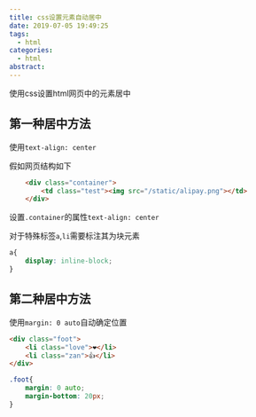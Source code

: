 ```yaml
---
title: css设置元素自动居中
date: 2019-07-05 19:49:25
tags:
  - html
categories:
  - html
abstract:
---
```


使用css设置html网页中的元素居中

<!--more-->

## 第一种居中方法

使用`text-align: center`

假如网页结构如下

```html
    <div class="container">
        <td class="test"><img src="/static/alipay.png"></td>
    </div>
```

设置`.container`的属性`text-align: center`

对于特殊标签`a`,`li`需要标注其为块元素

```css
a{
    display: inline-block;
}
```

## 

## 第二种居中方法

使用`margin: 0 auto`自动确定位置

```html
<div class="foot">
    <li class="love">❤️</li>
    <li class="zan">👍</li>
</div>
```



```css
.foot{
    margin: 0 auto;
    margin-bottom: 20px;
}
```

